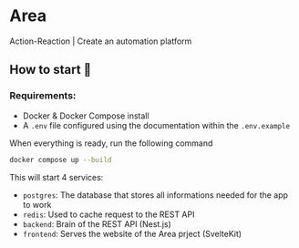 # Area
Action-Reaction | Create an automation platform

## How to start 🚀

### Requirements:
- Docker & Docker Compose install
- A `.env` file configured using the documentation within the `.env.example`

When everything is ready, run the following command
```bash
docker compose up --build
```

This will start 4 services:
- `postgres`: The database that stores all informations needed for the app to work
- `redis`: Used to cache request to the REST API
- `backend`: Brain of the REST API (Nest.js)
- `frontend`: Serves the website of the Area prject (SvelteKit)
